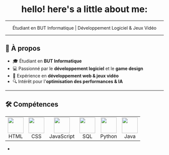 <!-- Profile README -->
<h1 align="center">hello! here's a little about me:</h1>

---

<p align="center">Étudiant en BUT Informatique | Développement Logiciel & Jeux Vidéo</p>

---

## 📌 À propos
- 🎓 Étudiant en **BUT Informatique**
- 💻 Passionné par le **développement logiciel** et le **game design**
- 🚀 Expérience en **développement web & jeux vidéo**
- 🔍 Intérêt pour l'**optimisation des performances & IA**

---

## 🛠️ Compétences

<table align="center">
  <tr>
    <td align="center"><img src="https://cdn.jsdelivr.net/gh/devicons/devicon/icons/html5/html5-original.svg" width="50px"><br>HTML</td>
    <td align="center"><img src="https://cdn.jsdelivr.net/gh/devicons/devicon/icons/css3/css3-original.svg" width="50px"><br>CSS</td>
    <td align="center"><img src="https://cdn.jsdelivr.net/gh/devicons/devicon/icons/javascript/javascript-original.svg" width="50px"><br>JavaScript</td>
    <td align="center"><img src="https://cdn.jsdelivr.net/gh/devicons/devicon/icons/mysql/mysql-original.svg" width="50px"><br>SQL</td>
    <td align="center"><img src="https://cdn.jsdelivr.net/gh/devicons/devicon/icons/python/python-original.svg" width="50px"><br>Python</td>
    <td align="center"><img src="https://cdn.jsdelivr.net/gh/devicons/devicon/icons/java/java-original.svg" width="50px" backgrou><br>Java</td>
  </tr>
</table>

-
